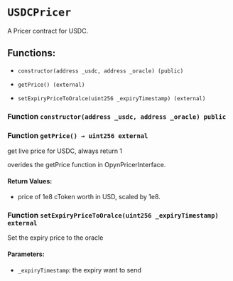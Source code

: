 # `USDCPricer`

A Pricer contract for USDC.

## Functions:

- `constructor(address _usdc, address _oracle) (public)`

- `getPrice() (external)`

- `setExpiryPriceToOralce(uint256 _expiryTimestamp) (external)`

### Function `constructor(address _usdc, address _oracle) public`

### Function `getPrice() → uint256 external`

get live price for USDC, always return 1

overides the getPrice function in OpynPricerInterface.

#### Return Values:

- price of 1e8 cToken worth in USD, scaled by 1e8.

### Function `setExpiryPriceToOralce(uint256 _expiryTimestamp) external`

Set the expiry price to the oracle

#### Parameters:

- `_expiryTimestamp`: the expiry want to send
